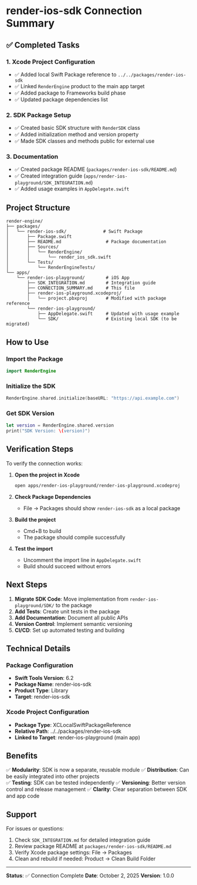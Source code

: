 # render-ios-sdk Connection Summary

## ✅ Completed Tasks

### 1. Xcode Project Configuration

- ✅ Added local Swift Package reference to `../../packages/render-ios-sdk`
- ✅ Linked `RenderEngine` product to the main app target
- ✅ Added package to Frameworks build phase
- ✅ Updated package dependencies list

### 2. SDK Package Setup

- ✅ Created basic SDK structure with `RenderSDK` class
- ✅ Added initialization method and version property
- ✅ Made SDK classes and methods public for external use

### 3. Documentation

- ✅ Created package README (`packages/render-ios-sdk/README.md`)
- ✅ Created integration guide (`apps/render-ios-playground/SDK_INTEGRATION.md`)
- ✅ Added usage examples in `AppDelegate.swift`

## Project Structure

```
render-engine/
├── packages/
│   └── render-ios-sdk/              # Swift Package
│       ├── Package.swift
│       ├── README.md                 # Package documentation
│       ├── Sources/
│       │   └── RenderEngine/
│       │       └── render_ios_sdk.swift
│       └── Tests/
│           └── RenderEngineTests/
└── apps/
    └── render-ios-playground/        # iOS App
        ├── SDK_INTEGRATION.md        # Integration guide
        ├── CONNECTION_SUMMARY.md     # This file
        ├── render-ios-playground.xcodeproj/
        │   └── project.pbxproj       # Modified with package reference
        └── render-ios-playground/
            ├── AppDelegate.swift     # Updated with usage example
            └── SDK/                  # Existing local SDK (to be migrated)
```

## How to Use

### Import the Package

```swift
import RenderEngine
```

### Initialize the SDK

```swift
RenderEngine.shared.initialize(baseURL: "https://api.example.com")
```

### Get SDK Version

```swift
let version = RenderEngine.shared.version
print("SDK Version: \(version)")
```

## Verification Steps

To verify the connection works:

1. **Open the project in Xcode**

   ```bash
   open apps/render-ios-playground/render-ios-playground.xcodeproj
   ```

2. **Check Package Dependencies**

   - File → Packages should show `render-ios-sdk` as a local package

3. **Build the project**

   - Cmd+B to build
   - The package should compile successfully

4. **Test the import**
   - Uncomment the import line in `AppDelegate.swift`
   - Build should succeed without errors

## Next Steps

1. **Migrate SDK Code**: Move implementation from `render-ios-playground/SDK/` to the package
2. **Add Tests**: Create unit tests in the package
3. **Add Documentation**: Document all public APIs
4. **Version Control**: Implement semantic versioning
5. **CI/CD**: Set up automated testing and building

## Technical Details

### Package Configuration

- **Swift Tools Version**: 6.2
- **Package Name**: render-ios-sdk
- **Product Type**: Library
- **Target**: render-ios-sdk

### Xcode Project Configuration

- **Package Type**: XCLocalSwiftPackageReference
- **Relative Path**: ../../packages/render-ios-sdk
- **Linked to Target**: render-ios-playground (main app)

## Benefits

✅ **Modularity**: SDK is now a separate, reusable module
✅ **Distribution**: Can be easily integrated into other projects  
✅ **Testing**: SDK can be tested independently
✅ **Versioning**: Better version control and release management
✅ **Clarity**: Clear separation between SDK and app code

## Support

For issues or questions:

1. Check `SDK_INTEGRATION.md` for detailed integration guide
2. Review package README at `packages/render-ios-sdk/README.md`
3. Verify Xcode package settings: File → Packages
4. Clean and rebuild if needed: Product → Clean Build Folder

---

**Status**: ✅ Connection Complete
**Date**: October 2, 2025
**Version**: 1.0.0
